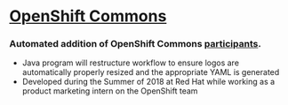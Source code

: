# [OpenShift Commons](https://commons.openshift.org/)

### Automated addition of OpenShift Commons [participants](https://commons.openshift.org/participants.html).
* Java program will restructure workflow to ensure logos are automatically properly resized and the appropriate YAML is generated
* Developed during the Summer of 2018 at Red Hat while working as a product marketing intern on the OpenShift team
